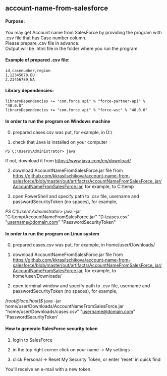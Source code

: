 ## account-name-from-salesforce
#### Purpose:
You may get Account name from SalesForce by providing the program with .csv file that has Case number column.  
Please prepare .csv file in advance.  
Output will be .html file in the folder where you run the program.

#### Example of prepared .csv file:
```
id,casenumber,region
1,12345678,EU
2,23456789,NA
```

#### Library dependencies:
```
libraryDependencies += "com.force.api" % "force-partner-api" % "40.0.0"
libraryDependencies += "com.force.api" % "force-wsc" % "40.0.0"
```

#### In order to run the program on Windows machine

0) prepared cases.csv was put, for example, in D:\

1) check that Java is installed on your computer
```
PS C:\Users\Administrator> java
```
If not, download it from https://www.java.com/en/download/

2) download AccountNameFromSalesForce.jar file from https://github.com/kkrasilschikova/account-name-from-salesforce/blob/master/out/artifacts/AccountNameFromSalesForce_jar/AccountNameFromSalesForce.jar, for example, to C:\temp

3) open PowerShell and specify path to .csv file, username and passwordSecurityToken (no spaces), for example,

*PS C:\Users\Administrator>*
java -jar "C:\temp\AccountNameFromSalesForce.jar" "D:\cases.csv" "username@domain.com" "PasswordSecurityToken"

#### In order to run the program on Linux system

0) prepared cases.csv was put, for example, in home/user/Downloads/

1) download AccountNameFromSalesForce.jar file from https://github.com/kkrasilschikova/account-name-from-salesforce/blob/master/out/artifacts/AccountNameFromSalesForce_jar/AccountNameFromSalesForce.jar, for example, to home/user/Downloads/

2) open terminal window and specify path to .csv file, username and passwordSecurityToken (no spaces), for example,

*[root@localhost]$*
java -jar home/user/Downloads/AccountNameFromSalesForce.jar "home/user/Downloads/cases.csv" "username@domain.com" 'PasswordSecurityToken'

#### How to generate SalesForce security token

1) login to SalesForce

2) in the top right corner click on your name -> My settings

3) click Personal -> Reset My Security Token, or enter 'reset' in quick find

You'll receive an e-mail with a new token.

